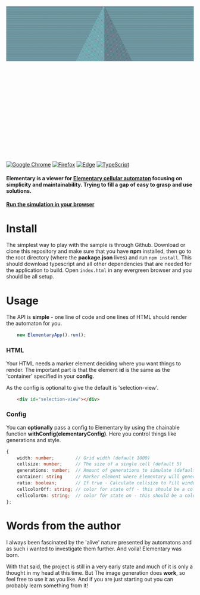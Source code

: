 <p align="center">
    <img src="https://github.com/MartinDC/Elementary/blob/main/sample/rule_99.png" style="margin: 50% auto;">
</p>

[![Google Chrome](https://img.shields.io/badge/Google%20Chrome-4285F4?style=for-the-badge&logo=GoogleChrome&logoColor=white)](#)
[![Firefox](https://img.shields.io/badge/Firefox-FF7139?style=for-the-badge&logo=Firefox-Browser&logoColor=white)](#)
[![Edge](https://img.shields.io/badge/Edge-0078D7?style=for-the-badge&logo=Microsoft-edge&logoColor=white)](#)
[![TypeScript](https://img.shields.io/badge/typescript-%23007ACC.svg?style=for-the-badge&logo=typescript&logoColor=white)](#)

#### Elementary is a viewer for [Elementary cellular automaton](https://en.wikipedia.org/wiki/Elementary_cellular_automaton) focusing on **simplicity** and **maintainability**. Trying to fill a gap of easy to grasp and use solutions.

#### [Run the simulation in your browser](https://martindc.github.io/Elementary/)

# Install
The simplest way to play with the sample is through Github. Download or clone this repository and make sure that you have **npm** installed, then go to the root directory (where the **package.json** lives) and run `npm install`. This should download typescript and all other dependencies that are needed for the application to build. Open `index.html` in any evergreen browser and you should be all setup.

# Usage
The API is **simple** - one line of code and one lines of HTML should render the automaton for you.

```ts
    new ElementaryApp().run();
```

### HTML
Your HTML needs a marker element deciding where you want things to render. 
The important part is that the element **id** is the same as the 'container' specified in your **config**.

As the config is optional to give the default is 'selection-view'.

```html
    <div id="selection-view"></div>
```

### Config
You can **optionally** pass a config to Elementary by using the chainable function **withConfig(elementaryConfig)**. Here you control things like generations and style.

```ts
{
    width: number;        // Grid width (default 1000)
    cellsize: number;     // The size of a single cell (default 5)
    generations: number;  // Amount of generations to simulate (default 1000)
    container: string     // Marker element where Elementary will generate it's view (default '#elementary-container')
    ratio: boolean;       // If true - Calculate cellsize to fill window width (default true)
    cellcolorOff: string; // color for state off - this should be a color valid in CSS (default 'rgb(132, 208, 212)')
    cellcolorOn: string;  // color for state on - this should be a color valid in CSS (default 'rgb(87, 91, 107)')
};
```

# Words from the author
I always been fascinated by the 'alive' nature presented by automatons and as such i wanted to investigate them further. And voila! Elementary was born.

With that said, the project is still in a very early state and much of it is only a thought in my head at this time.
But The image generation does **work**, so feel free to use it as you like.
And if you are just starting out you can probably learn something from it!